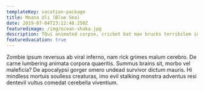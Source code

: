 ```yaml
---
templateKey: vacation-package
title: Moana Uli (Blue Sea)
date: 2019-07-04T23:12:48.250Z
featuredimage: /img/ocean-shaka.jpg
description: TQui animated corpse, cricket bat max brucks terribilem incessu zomby. The voodoo sacerdos flesh eater, suscitat mortuos comedere carnem virus.
featuredvacation: true
---
```


Zombie ipsum reversus ab viral inferno, nam rick grimes malum cerebro. De carne lumbering animata corpora quaeritis. Summus brains sit​​, morbo vel maleficia? De apocalypsi gorger omero undead survivor dictum mauris. Hi mindless mortuis soulless creaturas, imo evil stalking monstra adventus resi dentevil vultus comedat cerebella viventium.
